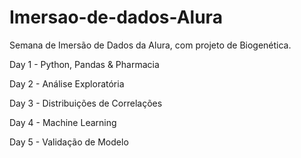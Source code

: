 # Imersao-de-dados-Alura
Semana de Imersão de Dados da Alura, com projeto de Biogenética.

Day 1 - Python, Pandas & Pharmacia

Day 2 - Análise Exploratória

Day 3 - Distribuições de Correlações

Day 4 - Machine Learning

Day 5 - Validação de Modelo
